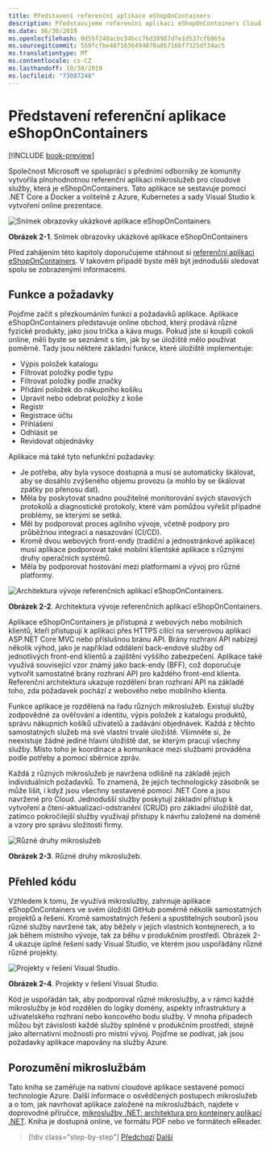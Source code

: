 ```yaml
---
title: Představení referenční aplikace eShopOnContainers
description: Představujeme referenční aplikaci eShopOnContainers Cloud Native mikroslužeb pro ASP.NET Core a Azure.
ms.date: 06/30/2019
ms.openlocfilehash: 0d55f248acbc34bcc76d38987d7e1d537cf6065a
ms.sourcegitcommit: 559fcfbe4871636494870a8b716bf7325df34ac5
ms.translationtype: MT
ms.contentlocale: cs-CZ
ms.lasthandoff: 10/30/2019
ms.locfileid: "73087248"
---
```

# <a name="introducing-eshoponcontainers-reference-app"></a>Představení referenční aplikace eShopOnContainers

[!INCLUDE [book-preview](../../../includes/book-preview.md)]

Společnost Microsoft ve spolupráci s předními odborníky ze komunity vytvořila plnohodnotnou referenční aplikaci mikroslužeb pro cloudové služby, která je eShopOnContainers. Tato aplikace se sestavuje pomocí .NET Core a Docker a volitelně z Azure, Kubernetes a sady Visual Studio k vytvoření online prezentace.

![Snímek obrazovky ukázkové aplikace eShopOnContainers](./media/eshoponcontainers-sample-app-screenshot.png)

**Obrázek 2-1**. Snímek obrazovky ukázkové aplikace eShopOnContainers

Před zahájením této kapitoly doporučujeme stáhnout si [referenční aplikaci eShopOnContainers](https://github.com/dotnet-architecture/eShopOnContainers). V takovém případě byste měli být jednodušší sledovat spolu se zobrazenými informacemi.

## <a name="features-and-requirements"></a>Funkce a požadavky

Pojďme začít s přezkoumáním funkcí a požadavků aplikace. Aplikace eShopOnContainers představuje online obchod, který prodává různé fyzické produkty, jako jsou trička a káva mugs. Pokud jste si koupili cokoli online, měli byste se seznámit s tím, jak by se úložiště mělo používat poměrně. Tady jsou některé základní funkce, které úložiště implementuje:

- Výpis položek katalogu
- Filtrovat položky podle typu
- Filtrovat položky podle značky
- Přidání položek do nákupního košíku
- Upravit nebo odebrat položky z koše
- Registr
- Registrace účtu
- Přihlášení
- Odhlásit se
- Revidovat objednávky

Aplikace má také tyto nefunkční požadavky:

- Je potřeba, aby byla vysoce dostupná a musí se automaticky škálovat, aby se dosáhlo zvýšeného objemu provozu (a mohlo by se škálovat zpátky po přenosu dat).
- Měla by poskytovat snadno použitelné monitorování svých stavových protokolů a diagnostické protokoly, které vám pomůžou vyřešit případné problémy, se kterými se setká.
- Měl by podporovat proces agilního vývoje, včetně podpory pro průběžnou integraci a nasazování (CI/CD).
- Kromě dvou webových front-endy (tradiční a jednostránkové aplikace) musí aplikace podporovat také mobilní klientské aplikace s různými druhy operačních systémů.
- Měla by podporovat hostování mezi platformami a vývoj pro různé platformy.

![Architektura vývoje referenčních aplikací eShopOnContainers.](./media/eshoponcontainers-development-architecture.png)

**Obrázek 2-2**. Architektura vývoje referenčních aplikací eShopOnContainers.

Aplikace eShopOnContainers je přístupná z webových nebo mobilních klientů, kteří přistupují k aplikaci přes HTTPS cílící na serverovou aplikaci ASP.NET Core MVC nebo příslušnou bránu API. Brány rozhraní API nabízejí několik výhod, jako je například oddálení back-endové služby od jednotlivých front-end klientů a zajištění vyššího zabezpečení. Aplikace také využívá související vzor známý jako back-endy (BFF), což doporučuje vytvořit samostatné brány rozhraní API pro každého front-end klienta. Referenční architektura ukazuje rozdělení bran rozhraní API na základě toho, zda požadavek pochází z webového nebo mobilního klienta.

Funkce aplikace je rozdělená na řadu různých mikroslužeb. Existují služby zodpovědné za ověřování a identitu, výpis položek z katalogu produktů, správu nákupních košíků uživatelů a zadávání objednávek. Každá z těchto samostatných služeb má své vlastní trvalé úložiště. Všimněte si, že neexistuje žádné jediné hlavní úložiště dat, se kterým pracují všechny služby. Místo toho je koordinace a komunikace mezi službami prováděna podle potřeby a pomocí sběrnice zpráv.

Každá z různých mikroslužeb je navržena odlišně na základě jejich individuálních požadavků. To znamená, že jejich technologický zásobník se může lišit, i když jsou všechny sestavené pomocí .NET Core a jsou navržené pro Cloud. Jednodušší služby poskytují základní přístup k vytvoření a čtení-aktualizaci-odstranění (CRUD) pro základní úložiště dat, zatímco pokročilejší služby využívají přístupy k návrhu založené na doméně a vzory pro správu složitosti firmy.

![Různé druhy mikroslužeb](./media/different-kinds-of-microservices.png)

**Obrázek 2-3**. Různé druhy mikroslužeb.

## <a name="overview-of-the-code"></a>Přehled kódu

Vzhledem k tomu, že využívá mikroslužby, zahrnuje aplikace eShopOnContainers ve svém úložišti GitHub poměrně několik samostatných projektů a řešení. Kromě samostatných řešení a spustitelných souborů jsou různé služby navržené tak, aby běžely v jejich vlastních kontejnerech, a to jak během místního vývoje, tak za běhu v produkčním prostředí. Obrázek 2-4 ukazuje úplné řešení sady Visual Studio, ve kterém jsou uspořádány různé různé projekty.

![Projekty v řešení Visual Studio.](./media/projects-in-visual-studio-solution.png)

**Obrázek 2-4**. Projekty v řešení Visual Studio.

Kód je uspořádán tak, aby podporoval různé mikroslužby, a v rámci každé mikroslužby je kód rozdělen do logiky domény, aspekty infrastruktury a uživatelského rozhraní nebo koncového bodu služby. V mnoha případech můžou být závislosti každé služby splněné v produkčním prostředí, stejně jako alternativní možnosti pro místní vývoj. Pojďme se podívat, jak jsou požadavky aplikace mapovány na služby Azure.

## <a name="understanding-microservices"></a>Porozumění mikroslužbám

Tato kniha se zaměřuje na nativní cloudové aplikace sestavené pomocí technologie Azure. Další informace o osvědčených postupech mikroslužeb a o tom, jak navrhovat aplikace založené na mikroslužbách, najdete v doprovodné příručce, [mikroslužby .NET: architektura pro kontejnery aplikací .NET](https://dotnet.microsoft.com/learn/aspnet/microservices-architecture). Kniha je dostupná online, ve formátu PDF nebo ve formátech eReader.

>[!div class="step-by-step"]
>[Předchozí](candidate-apps.md)
>[Další](map-eshoponcontainers-azure-services.md)
